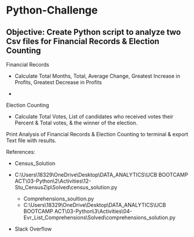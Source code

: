 # Python-Challenge
## Objective: Create Python script to analyze two Csv files for Financial Records & Election Counting

Financial Records

* Calculate Total Months, Total, Average Change, Greatest Increase in Profits, Greatest Decrease in Profits

* 


Election Counting

* Calculate Total Votes, List of candidates who received votes their Percent & Total votes, & the winner of the election.


Print Analysis of Financial Records & Election Counting to terminal & export Text file with results.

References:
* Census_Solution
- C:\Users\18329\OneDrive\Desktop\DATA_ANALYTICS\UCB BOOTCAMP ACT\03-Python\2\Activities\12-Stu_CensusZip\Solved\census_solution.py

  * Comprehensions_soultion.py
  - C:\Users\18329\OneDrive\Desktop\DATA_ANALYTICS\UCB BOOTCAMP ACT\03-Python\3\Activities\04-Evr_List_Comprehensions\Solved\comprehensions_solution.py

* Slack Overflow
